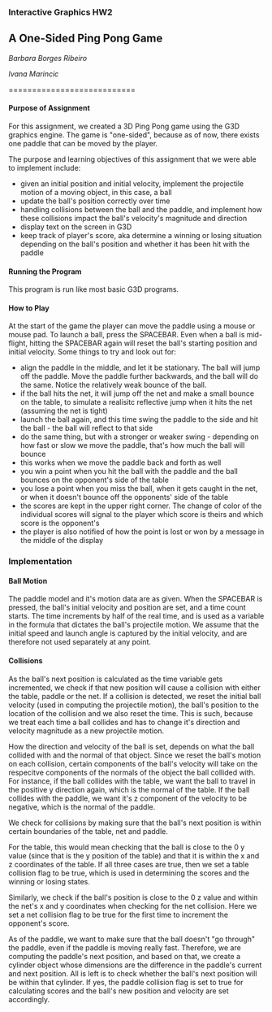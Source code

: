 ### Interactive Graphics HW2

## A One-Sided Ping Pong Game

*Barbara Borges Ribeiro*

*Ivana Marincic*

===========================

#### Purpose of Assignment
For this assignment, we created a 3D Ping Pong game using the G3D graphics engine. The game is "one-sided", because as of now, there exists one paddle that can be moved by the player. 

The purpose and learning objectives of this assignment that we were able to implement include:
* given an initial position and initial velocity, implement the projectile motion of a moving object, in this case, a ball
* update the ball's position correctly over time
* handling collisions between the ball and the paddle, and implement how these collisions impact the ball's velocity's magnitude and direction
* display text on the screen in G3D
* keep track of player's score, aka determine a winning or losing situation depending on the ball's position and whether it has been hit with the paddle

#### Running the Program
This program is run like most basic G3D programs.

#### How to Play
At the start of the game the player can move the paddle using a mouse or mouse pad.
To launch a ball, press the SPACEBAR. Even when a ball is mid-flight, hitting the SPACEBAR again will reset the ball's starting position and initial velocity.
Some things to try and look out for:
* align the paddle in the middle, and let it be stationary. The ball will jump off the paddle. Move the paddle further backwards, and the ball will do the same. Notice the relatively weak bounce of the ball.
* if the ball hits the net, it will jump off the net and make a small bounce on the table, to simulate a realisitc reflective jump when it hits the net (assuming the net is tight)
* launch the ball again, and this time swing the paddle to the side and hit the ball - the ball will reflect to that side
* do the same thing, but with a stronger or weaker swing - depending on how fast or slow we move the paddle, that's how much the ball will bounce
* this works when we move the paddle back and forth as well
* you win a point when you hit the ball with the paddle and the ball bounces on the opponent's side of the table
* you lose a point when you miss the ball, when it gets caught in the net, or when it doesn't bounce off the opponents' side of the table
* the scores are kept in the upper right corner. The change of color of the individual scores will signal to the player which score is theirs and which score is the opponent's
* the player is also notified of how the point is lost or won by a message in the middle of the display

### Implementation
#### Ball Motion
The paddle model and it's motion data are as given.
When the SPACEBAR is pressed, the ball's initial velocity and position are set, and a time count starts.
The time increments by half of the real time, and is used as a variable in the formula that dictates the ball's projectile motion. We assume that the initial speed and launch angle is captured by the initial velocity, and are therefore not used separately at any point.
#### Collisions
As the ball's next position is calculated as the time variable gets incremented, we check if that new position will cause a collision with either the table, paddle or the net. If a collision is detected, we reset the initial ball velocity (used in computing the projectile motion), the ball's position to the location of the collision and we also reset the time. This is such, because we treat each time a ball collides and has to change it's direction and velocity magnitude as a new projectile motion. 

How the direction and velocity of the ball is set, depends on what the ball collided with and the normal of that object. Since we reset the ball's motion on each collision, certain components of the ball's velocity will take on the respecitve components of the normals of the object the ball collided with. For instance, if the ball collides with the table, we want the ball to travel in the positive y direction again, which is the normal of the table. If the ball collides with the paddle, we want it's z component of the velocity to be negative, which is the normal of the paddle. 

We check for collisions by making sure that the ball's next position is within certain boundaries of the table, net and paddle.

For the table, this would mean checking that the ball is close to the 0 y value (since that is the y position of the table) and that it is within the x and z coordinates of the table. If all three cases are true, then we set a table collision flag to be true, which is used in determining the scores and the winning or losing states. 

Similarly, we check if the ball's position is close to the 0 z value and within the net's x and y coordinates when checking for the net collision. Here we set a net collision flag to be true for the first time to increment the opponent's score. 

As of the paddle, we want to make sure that the ball doesn't "go through" the paddle, even if the paddle is moving really fast. Therefore, we are computing the paddle's next position, and based on that, we create a cylinder object whose dimensions are the difference in the paddle's current and next position. All is left is to check whether the ball's next position will be within that cylinder. If yes, the paddle collision flag is set to true for calculating scores and the ball's new position and velocity are set accordingly.
